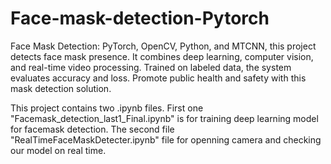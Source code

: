 # Face-mask-detection-Pytorch

Face Mask Detection: PyTorch, OpenCV, Python, and MTCNN, this project detects face mask presence. It combines deep learning, computer vision, and real-time video processing. Trained on labeled data, the system evaluates accuracy and loss. Promote public health and safety with this mask detection solution.
 
 This project contains two .ipynb files. First one "Facemask_detection_last1_Final.ipynb" is for training deep learning model for facemask detection. The second file "RealTimeFaceMaskDetecter.ipynb" file for openning camera and checking our model on real time. 
